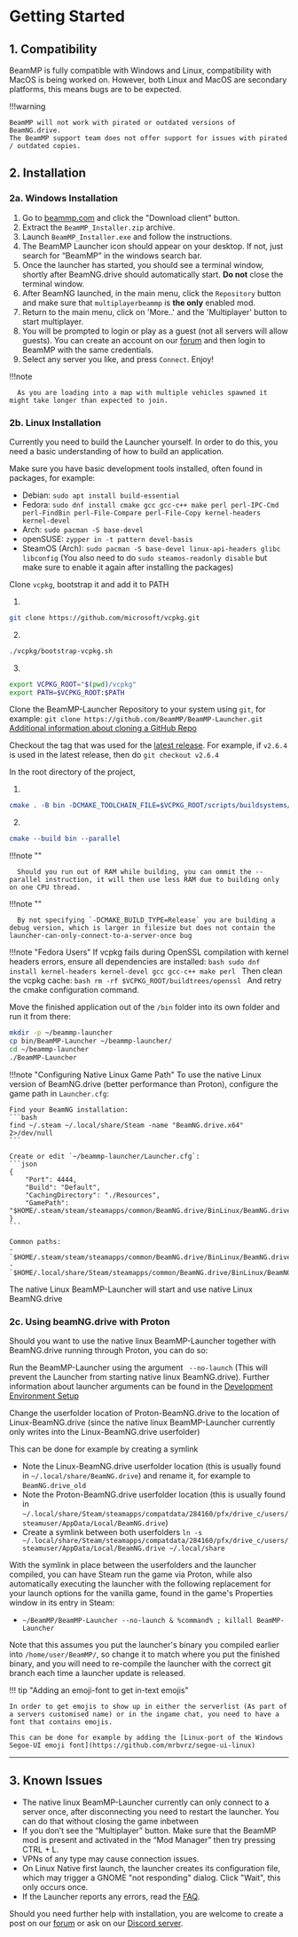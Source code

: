 # Getting Started

## **1. Compatibility**

BeamMP is fully compatible with Windows and Linux, compatibility with MacOS is being worked on.
However, both Linux and MacOS are secondary platforms, this means bugs are to be expected.

!!!warning

    BeamMP will not work with pirated or outdated versions of BeamNG.drive.
    The BeamMP support team does not offer support for issues with pirated / outdated copies.

## **2. Installation**

### **2a. Windows Installation**
1. Go to [beammp.com](https://beammp.com/) and click the "Download client" button.
2. Extract the `BeamMP_Installer.zip` archive.
3. Launch `BeamMP_Installer.exe` and follow the instructions.
4. The BeamMP Launcher icon should appear on your desktop. If not, just search for “BeamMP” in the windows search bar.
5. Once the launcher has started, you should see a terminal window, shortly after BeamNG.drive should automatically start. **Do not** close the terminal window.
6. After BeamNG launched, in the main menu, click the `Repository` button and make sure that `multiplayerbeammp` is **the only** enabled mod.
7. Return to the main menu, click on 'More..' and the 'Multiplayer' button to start multiplayer.
8. You will be prompted to login or play as a guest (not all servers will allow guests). You can create an account on our [forum](https://forum.beammp.com) and then login to BeamMP with the same credentials.
9. Select any server you like, and press `Connect`. Enjoy!

!!!note

      As you are loading into a map with multiple vehicles spawned it might take longer than expected to join.

### **2b. Linux Installation**

Currently you need to build the Launcher yourself.
In order to do this, you need a basic understanding of how to build an application.

Make sure you have basic development tools installed, often found in packages, for example:

- Debian: `sudo apt install build-essential`
- Fedora: `sudo dnf install cmake gcc gcc-c++ make perl perl-IPC-Cmd perl-FindBin perl-File-Compare perl-File-Copy kernel-headers kernel-devel`
- Arch: `sudo pacman -S base-devel`
- openSUSE: `zypper in -t pattern devel-basis`
- SteamOS (Arch): `sudo pacman -S base-devel linux-api-headers glibc libconfig` (You also need to do `sudo steamos-readonly disable` but make sure to enable it again after installing the packages)


Clone `vcpkg`, bootstrap it and add it to PATH

1. 
```bash
git clone https://github.com/microsoft/vcpkg.git
```

2. 
```bash
./vcpkg/bootstrap-vcpkg.sh
```

3. 
```bash
export VCPKG_ROOT="$(pwd)/vcpkg"
export PATH=$VCPKG_ROOT:$PATH
```


Clone the BeamMP-Launcher Repository to your system using `git`, for example:
`git clone https://github.com/BeamMP/BeamMP-Launcher.git`
[Additional information about cloning a GitHub Repo](https://docs.github.com/en/repositories/creating-and-managing-repositories/cloning-a-repository)

Checkout the tag that was used for the [latest release](https://github.com/BeamMP/BeamMP-Launcher/releases/latest). For example, if `v2.6.4` is used in the latest release, then do `git checkout v2.6.4`

In the root directory of the project,

1. 
```cmake
cmake . -B bin -DCMAKE_TOOLCHAIN_FILE=$VCPKG_ROOT/scripts/buildsystems/vcpkg.cmake -DVCPKG_TARGET_TRIPLET=x64-linux
```

2. 
```cmake
cmake --build bin --parallel
```

!!!note ""

      Should you run out of RAM while building, you can ommit the --parallel instruction, it will then use less RAM due to building only on one CPU thread.

!!!note ""

      By not specifying `-DCMAKE_BUILD_TYPE=Release` you are building a debug version, which is larger in filesize but does not contain the launcher-can-only-connect-to-a-server-once bug

!!!note "Fedora Users"
    If vcpkg fails during OpenSSL compilation with kernel headers errors, ensure all dependencies are installed:
    ```bash
    sudo dnf install kernel-headers kernel-devel gcc gcc-c++ make perl
    ```
    Then clean the vcpkg cache:
    ```bash
    rm -rf $VCPKG_ROOT/buildtrees/openssl
    ```
    And retry the cmake configuration command.

Move the finished application out of the `/bin` folder into its own folder and run it from there:
```bash
mkdir -p ~/beammp-launcher
cp bin/BeamMP-Launcher ~/beammp-launcher/
cd ~/beammp-launcher
./BeamMP-Launcher
```

!!!note "Configuring Native Linux Game Path"
    To use the native Linux version of BeamNG.drive (better performance than Proton), configure the game path in `Launcher.cfg`:
    
    Find your BeamNG installation:
    ```bash
    find ~/.steam ~/.local/share/Steam -name "BeamNG.drive.x64" 2>/dev/null
    ```

    Create or edit `~/beammp-launcher/Launcher.cfg`:
    ```json
    {
        "Port": 4444,
        "Build": "Default",
        "CachingDirectory": "./Resources",
        "GamePath": "$HOME/.steam/steam/steamapps/common/BeamNG.drive/BinLinux/BeamNG.drive.x64"
    }
    ```

    Common paths:
    - `$HOME/.steam/steam/steamapps/common/BeamNG.drive/BinLinux/BeamNG.drive.x64`
    - `$HOME/.local/share/Steam/steamapps/common/BeamNG.drive/BinLinux/BeamNG.drive.x64`

The native Linux BeamMP-Launcher will start and use native Linux BeamNG.drive

### **2c. Using beamNG.drive with Proton**

Should you want to use the native linux BeamMP-Launcher together with BeamNG.drive running through Proton, you can do so:

Run the BeamMP-Launcher using the argument ` --no-launch` (This will prevent the Launcher from starting native linux BeamNG.drive). Further information about launcher arguments can be found in the [Development Environment Setup](../guides/beammp-dev/beammp-dev.md)

Change the userfolder location of Proton-BeamNG.drive to the location of Linux-BeamNG.drive (since the native linux BeamMP-Launcher currently only writes into the Linux-BeamNG.drive userfolder)

This can be done for example by creating a symlink

- Note the Linux-BeamNG.drive userfolder location (this is usually found in `~/.local/share/BeamNG.drive`) and rename it, for example to `BeamNG.drive_old`
- Note the Proton-BeamNG.drive userfolder location (this is usually found in `~/.local/share/Steam/steamapps/compatdata/284160/pfx/drive_c/users/steamuser/AppData/Local/BeamNG.drive`)
- Create a symlink between both userfolders `ln -s ~/.local/share/Steam/steamapps/compatdata/284160/pfx/drive_c/users/steamuser/AppData/Local/BeamNG.drive ~/.local/share`

With the symlink in place between the userfolders and the launcher compiled, you can have Steam run the game via Proton, while also automatically executing the launcher with the following replacement for your launch options for the vanilla game, found in the game's Properties window in its entry in Steam:

- `~/BeamMP/BeamMP-Launcher --no-launch & %command% ; killall BeamMP-Launcher`

Note that this assumes you put the launcher's binary you compiled earlier into `/home/user/BeamMP/`, so change it to match where you put the finished binary, and you will need to re-compile the launcher with the correct git branch each time a launcher update is released.

!!! tip "Adding an emoji-font to get in-text emojis"

    In order to get emojis to show up in either the serverlist (As part of a servers customised name) or in the ingame chat, you need to have a font that contains emojis.

    This can be done for example by adding the [Linux-port of the Windows Segoe-UI emoji font](https://github.com/mrbvrz/segoe-ui-linux)

---

## **3. Known Issues**
- The native linux BeamMP-Launcher currently can only connect to a server once, after disconnecting you need to restart the launcher. You can do that without closing the game inbetween
- If you don’t see the “Multiplayer” button. Make sure that the BeamMP mod is present and activated in the “Mod Manager” then try pressing CTRL + L.
- VPNs of any type may cause connection issues.
- On Linux Native first launch, the launcher creates its configuration file, which may trigger a GNOME "not responding" dialog. Click "Wait", this only occurs once.
- If the Launcher reports any errors, read the [FAQ](https://forum.beammp.com/c/faq/35).

Should you need further help with installation, you are welcome to create a post on our [forum](https://forum.beammp.com) or ask on our [Discord server](https://discord.gg/beammp).
